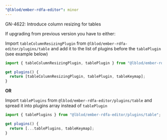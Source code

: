 ```yaml
---
"@lblod/ember-rdfa-editor": minor
---
```


GN-4622: Introduce column resizing for tables

If upgrading from previous version you have to either:

Import `tableColumnResizingPlugin` from `@lblod/ember-rdfa-editor/plugins/table` and add it to the list of plugins
before the `tablePlugin` (see example below)

```ts
import { tableColumnResizingPlugin, tablePlugin } from "@lblod/ember-rdfa-editor/plugins/table";

get plugins() {
  return [tableColumnResizingPlugin, tablePlugin, tableKeymap];
}
```

**OR**

Import `tablePlugins` from `@lblod/ember-rdfa-editor/plugins/table` and spread it into plugins array instead of `tablePlugin`

```ts
import { tablePlugins } from "@lblod/ember-rdfa-editor/plugins/table";

get plugins() {
  return [...tablePlugins, tableKeymap];
}
```
